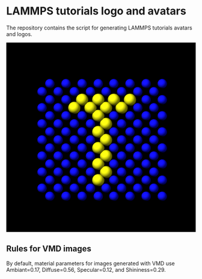 # LAMMPS tutorials logo and avatars

The repository contains the script for generating LAMMPS
tutorials avatars and logos.

![Logo](logo/logo-dark.png)

## Rules for VMD images

By default, material parameters for images generated with VMD use
Ambiant=0.17, Diffuse=0.56, Specular=0.12, and Shininess=0.29.  

